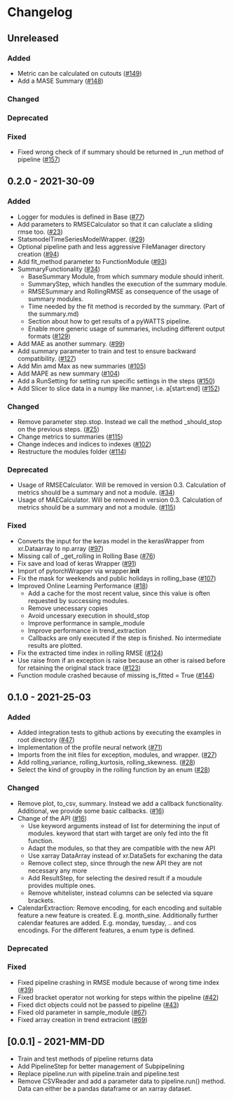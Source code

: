 # Changelog

## Unreleased

### Added
* Metric can be calculated on cutouts ([#149](https://github.com/KIT-IAI/pyWATTS/issues/149))
* Add a MASE Summary ([#148](https://github.com/KIT-IAI/pyWATTS/issues/148))


### Changed

### Deprecated

### Fixed
* Fixed wrong check of if summary should be returned in _run method of pipeline ([#157](https://github.com/KIT-IAI/pyWATTS/issues/157))

## 0.2.0 - 2021-30-09

### Added
* Logger for modules is defined in Base  ([#77](https://github.com/KIT-IAI/pyWATTS/issues/77))
* Add parameters to RMSECalculator so that it can caluclate a sliding rmse too. ([#23](https://github.com/KIT-IAI/pyWATTS/issues/23))
* StatsmodelTimeSeriesModelWrapper.  ([#29](https://github.com/KIT-IAI/pyWATTS/issues/29))
* Optional pipeline path and less aggressive FileManager directory creation ([#94](https://github.com/KIT-IAI/pyWATTS/issues/94)) 
* Add fit_method parameter to FunctionModule ([#93](https://github.com/KIT-IAI/pyWATTS/issues/93))
* SummaryFunctionality ([#34](https://github.com/KIT-IAI/pyWATTS/issues/34))
  * BaseSummary Module, from which summary module should inherit.
  * SummaryStep, which handles the execution of the summary module.
  * RMSESummary and RollingRMSE as consequence of the usage of summary modules.
  * Time needed by the fit method is recorded by the summary. (Part of the summary.md)
  * Section about how to get results of a pyWATTS pipeline.
  * Enable more generic usage of summaries, including different output formats ([#129](https://github.com/KIT-IAI/pyWATTS/issues/129))
* Add MAE as another summary. ([#99](https://github.com/KIT-IAI/pyWATTS/issues/99))
* Add summary parameter to train and test to ensure backward compatibility. ([#127](https://github.com/KIT-IAI/pyWATTS/issues/127))
* Add Min amd Max as new summaries ([#105](https://github.com/KIT-IAI/pyWATTS/issues/105))
* Add MAPE as new summary ([#104](https://github.com/KIT-IAI/pyWATTS/issues/104))
* Add a RunSetting for setting run specific settings in the steps ([#150](https://github.com/KIT-IAI/pyWATTS/issues/150))
* Add Slicer to slice data in a numpy like manner, i.e. a[start:end] ([#152](https://github.com/KIT-IAI/pyWATTS/issues/152))

### Changed
* Remove parameter step.stop. Instead we call the method _should_stop on the previous steps. ([#25](https://github.com/KIT-IAI/pyWATTS/issues/25))
* Change metrics to summaries ([#115](https://github.com/KIT-IAI/pyWATTS/issues/115))
* Change indeces and indices to indexes  ([#102](https://github.com/KIT-IAI/pyWATTS/issues/102))
* Restructure the modules folder  ([#114](https://github.com/KIT-IAI/pyWATTS/issues/114))

### Deprecated
* Usage of RMSECalculator. Will be removed in version 0.3. Calculation of metrics should be a summary and not a module. ([#34](https://github.com/KIT-IAI/pyWATTS/issues/34))
* Usage of MAECalculator. Will be removed in version 0.3. Calculation of metrics should be a summary and not a module. ([#115](https://github.com/KIT-IAI/pyWATTS/issues/115))

### Fixed
* Converts the input for the keras model in the kerasWrapper from xr.Dataarray to np.array ([#97](https://github.com/KIT-IAI/pyWATTS/issues/97))
* Missing call of _get_rolling in Rolling Base  ([#76](https://github.com/KIT-IAI/pyWATTS/issues/76))
* Fix save and load of keras Wrapper  ([#91](https://github.com/KIT-IAI/pyWATTS/issues/91))
* Import of pytorchWrapper via wrapper.__init__
* Fix the mask for weekends and public holidays in rolling_base  ([#107](https://github.com/KIT-IAI/pyWATTS/issues/107))
* Improved Online Learning Performance  ([#18](https://github.com/KIT-IAI/pyWATTS/issues/18))
  * Add a cache for the most recent value, since this value is often requested by successing modules.
  * Remove unecessary copies
  * Avoid uncessary execution in should_stop 
  * Improve performance in sample_module
  * Improve performance in trend_extraction
  * Callbacks are only executed if the step is finished. No intermediate results are plotted.
* Fix the extracted time index in rolling RMSE  ([#124](https://github.com/KIT-IAI/pyWATTS/issues/124))
* Use raise from if an exception is raise because an other is raised before for retaining the original stack trace  ([#123](https://github.com/KIT-IAI/pyWATTS/issues/123))
* Function module crashed because of missing is_fitted = True ([#144](https://github.com/KIT-IAI/pyWATTS/issues/144))



## 0.1.0 - 2021-25-03

### Added

  * Added integration tests to github actions by executing the examples in root directory ([#47](https://github.com/KIT-IAI/pyWATTS/issues/47))
  * Implementation of the profile neural network ([#71](https://github.com/KIT-IAI/pyWATTS/issues/47))
  * Imports from the init files for exception, modules, and wrapper. ([#27](https://github.com/KIT-IAI/pyWATTS/issues/27))
  * Add rolling_variance, rolling_kurtosis, rolling_skewness. ([#28](https://github.com/KIT-IAI/pyWATTS/issues/28))
  * Select the kind of groupby in the rolling function by an enum ([#28](https://github.com/KIT-IAI/pyWATTS/issues/28))

### Changed

  * Remove plot, to_csv, summary. Instead we add a callback functionality. Additional, we provide some basic callbacks. ([#16](https://github.com/KIT-IAI/pyWATTS/issues/16))
  * Change of the API  ([#16](https://github.com/KIT-IAI/pyWATTS/issues/16))
    * Use keyword arguments instead of list for determining the input of modules. keyword that start with target are only fed into the fit function.
    * Adapt the modules, so that they are compatible with the new API
    * Use xarray DataArray instead of xr.DataSets for exchaning the data
    * Remove collect step, since through the new API they are not necessary any more
    * Add ResultStep, for selecting the desired result if a moudule provides multiple ones.
    * Remove whitelister, instead columns can be selected via square brackets.
  * CalendarExtraction: Remove encoding, for each encoding and suitable feature a new feature is created. 
    E.g. month_sine. Additionally further calendar features are added. E.g. monday, tuesday, .. and cos encodings. For 
    the different features, a enum type is defined.


### Deprecated

### Fixed

  * Fixed pipeline crashing in RMSE module because of wrong time index ([#39](https://github.com/KIT-IAI/pyWATTS/issues/39))
  * Fixed bracket operator not working for steps within the pipeline ([#42](https://github.com/KIT-IAI/pyWATTS/issues/42))
  * Fixed dict objects could not be passed to pipeline ([#43](https://github.com/KIT-IAI/pyWATTS/issues/43))
  * Fixed old parameter in sample_module  ([#67](https://github.com/KIT-IAI/pyWATTS/issues/67))
  * Fixed array creation in trend extraciont ([#69](https://github.com/KIT-IAI/pyWATTS/issues/69))

## [0.0.1] - 2021-MM-DD

  * Train and test methods of pipeline returns data
  * Add PipelineStep for better management of Subpipelining
  * Replace pipeline.run with pipeline.train and pipeline.test
  * Remove CSVReader and add a parameter data to pipeline.run() method. 
    Data can either be a pandas dataframe or an xarray dataset.

